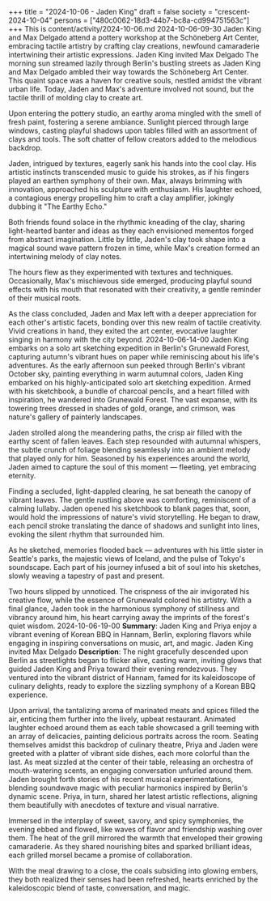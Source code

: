 +++
title = "2024-10-06 - Jaden King"
draft = false
society = "crescent-2024-10-04"
persons = ["480c0062-18d3-44b7-bc8a-cd994751563c"]
+++
This is content/activity/2024-10-06.md
2024-10-06-09-30
Jaden King and Max Delgado attend a pottery workshop at the Schöneberg Art Center, embracing tactile artistry by crafting clay creations, newfound camaraderie intertwining their artistic expressions.
Jaden King invited Max Delgado
The morning sun streamed lazily through Berlin's bustling streets as Jaden King and Max Delgado ambled their way towards the Schöneberg Art Center. This quaint space was a haven for creative souls, nestled amidst the vibrant urban life. Today, Jaden and Max's adventure involved not sound, but the tactile thrill of molding clay to create art.

Upon entering the pottery studio, an earthy aroma mingled with the smell of fresh paint, fostering a serene ambiance. Sunlight pierced through large windows, casting playful shadows upon tables filled with an assortment of clays and tools. The soft chatter of fellow creators added to the melodious backdrop.

Jaden, intrigued by textures, eagerly sank his hands into the cool clay. His artistic instincts transcended music to guide his strokes, as if his fingers played an earthen symphony of their own. Max, always brimming with innovation, approached his sculpture with enthusiasm. His laughter echoed, a contagious energy propelling him to craft a clay amplifier, jokingly dubbing it "The Earthy Echo."

Both friends found solace in the rhythmic kneading of the clay, sharing light-hearted banter and ideas as they each envisioned mementos forged from abstract imagination. Little by little, Jaden's clay took shape into a magical sound wave pattern frozen in time, while Max's creation formed an intertwining melody of clay notes.

The hours flew as they experimented with textures and techniques. Occasionally, Max's mischievous side emerged, producing playful sound effects with his mouth that resonated with their creativity, a gentle reminder of their musical roots.

As the class concluded, Jaden and Max left with a deeper appreciation for each other's artistic facets, bonding over this new realm of tactile creativity. Vivid creations in hand, they exited the art center, evocative laughter singing in harmony with the city beyond.
2024-10-06-14-00
Jaden King embarks on a solo art sketching expedition in Berlin's Grunewald Forest, capturing autumn's vibrant hues on paper while reminiscing about his life's adventures.
As the early afternoon sun peeked through Berlin's vibrant October sky, painting everything in warm autumnal colors, Jaden King embarked on his highly-anticipated solo art sketching expedition. Armed with his sketchbook, a bundle of charcoal pencils, and a heart filled with inspiration, he wandered into Grunewald Forest. The vast expanse, with its towering trees dressed in shades of gold, orange, and crimson, was nature's gallery of painterly landscapes.

Jaden strolled along the meandering paths, the crisp air filled with the earthy scent of fallen leaves. Each step resounded with autumnal whispers, the subtle crunch of foliage blending seamlessly into an ambient melody that played only for him. Seasoned by his experiences around the world, Jaden aimed to capture the soul of this moment — fleeting, yet embracing eternity.

Finding a secluded, light-dappled clearing, he sat beneath the canopy of vibrant leaves. The gentle rustling above was comforting, reminiscent of a calming lullaby. Jaden opened his sketchbook to blank pages that, soon, would hold the impressions of nature's vivid storytelling. He began to draw, each pencil stroke translating the dance of shadows and sunlight into lines, evoking the silent rhythm that surrounded him.

As he sketched, memories flooded back — adventures with his little sister in Seattle's parks, the majestic views of Iceland, and the pulse of Tokyo's soundscape. Each part of his journey infused a bit of soul into his sketches, slowly weaving a tapestry of past and present.

Two hours slipped by unnoticed. The crispness of the air invigorated his creative flow, while the essence of Grunewald colored his artistry. With a final glance, Jaden took in the harmonious symphony of stillness and vibrancy around him, his heart carrying away the imprints of the forest's quiet wisdom.
2024-10-06-19-00
**Summary**: Jaden King and Priya enjoy a vibrant evening of Korean BBQ in Hannam, Berlin, exploring flavors while engaging in inspiring conversations on music, art, and magic.
Jaden King invited Max Delgado
**Description**: The night gracefully descended upon Berlin as streetlights began to flicker alive, casting warm, inviting glows that guided Jaden King and Priya toward their evening rendezvous. They ventured into the vibrant district of Hannam, famed for its kaleidoscope of culinary delights, ready to explore the sizzling symphony of a Korean BBQ experience.

Upon arrival, the tantalizing aroma of marinated meats and spices filled the air, enticing them further into the lively, upbeat restaurant. Animated laughter echoed around them as each table showcased a grill teeming with an array of delicacies, painting delicious portraits across the room. Seating themselves amidst this backdrop of culinary theatre, Priya and Jaden were greeted with a platter of vibrant side dishes, each more colorful than the last. As meat sizzled at the center of their table, releasing an orchestra of mouth-watering scents, an engaging conversation unfurled around them. Jaden brought forth stories of his recent musical experimentations, blending soundwave magic with peculiar harmonics inspired by Berlin's dynamic scene. Priya, in turn, shared her latest artistic reflections, aligning them beautifully with anecdotes of texture and visual narrative.

Immersed in the interplay of sweet, savory, and spicy symphonies, the evening ebbed and flowed, like waves of flavor and friendship washing over them. The heat of the grill mirrored the warmth that enveloped their growing camaraderie. As they shared nourishing bites and sparked brilliant ideas, each grilled morsel became a promise of collaboration. 

With the meal drawing to a close, the coals subsiding into glowing embers, they both realized their senses had been refreshed, hearts enriched by the kaleidoscopic blend of taste, conversation, and magic.
